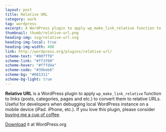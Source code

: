 ```yaml
---
layout: post
title: Relative URL
category: work
tag: wordpress
excerpt: A WordPress plugin to apply wp_make_link_relative function to links to convert them to relative URLs.
thumbnail: thumb/relative-url.png
heading-img: svg/relative-url.svg
heading-img-local: true
heading-img-width: 400
link: http://wordpress.org/plugins/relative-url/
scheme-text: "#00fff0"
scheme-link: "#ff3f00"
scheme-hover: "#fffd4a"
scheme-code: "#39beb6"
scheme-bg: "#001311"
scheme-bg-light: true
---
```


<p><b>Relative URL</b> is a WordPress plugin to apply <code>wp_make_link_relative</code> function to links (posts, categories, pages and etc.) to convert them to relative URLs. Useful for developers when debugging local WordPress instance on a mobile device (iPad. iPhone, etc.). If you love this plugin, please consider <a href="{{ '/donate/' | relative_url }}">buying me a cup of coffee</a>.</p>

<p class="download"><a href="http://wordpress.org/extend/plugins/relative-url/">Download</a> it at WordPress.org</p>

